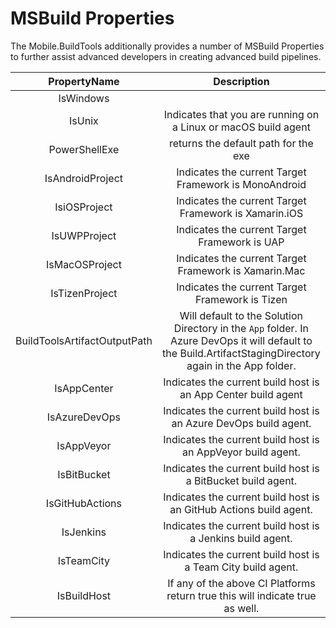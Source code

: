 # MSBuild Properties

The Mobile.BuildTools additionally provides a number of MSBuild Properties to further assist advanced developers in creating advanced build pipelines.

| PropertyName | Description |
|:------------:|:-----------:|
| IsWindows | |
| IsUnix | Indicates that you are running on a Linux or macOS build agent |
| PowerShellExe | returns the default path for the exe |
| IsAndroidProject | Indicates the current Target Framework is MonoAndroid |
| IsiOSProject | Indicates the current Target Framework is Xamarin.iOS |
| IsUWPProject | Indicates the current Target Framework is UAP |
| IsMacOSProject | Indicates the current Target Framework is Xamarin.Mac |
| IsTizenProject | Indicates the current Target Framework is Tizen |
| BuildToolsArtifactOutputPath | Will default to the Solution Directory in the `App` folder. In Azure DevOps it will default to the Build.ArtifactStagingDirectory again in the App folder. |
| IsAppCenter | Indicates the current build host is an App Center build agent |
| IsAzureDevOps | Indicates the current build host is an Azure DevOps build agent. |
| IsAppVeyor | Indicates the current build host is an AppVeyor build agent. |
| IsBitBucket | Indicates the current build host is a BitBucket build agent. |
| IsGitHubActions | Indicates the current build host is an GitHub Actions build agent. |
| IsJenkins | Indicates the current build host is a Jenkins build agent. |
| IsTeamCity | Indicates the current build host is a Team City build agent. |
| IsBuildHost | If any of the above CI Platforms return true this will indicate true as well. |
